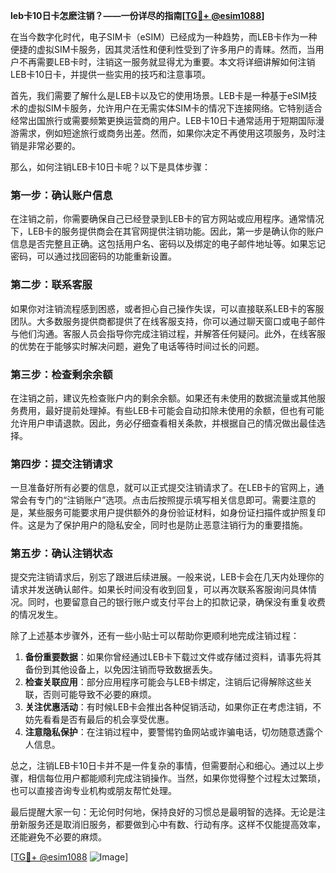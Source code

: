 **leb卡10日卡怎麽注销？——一份详尽的指南[[TG💪+ @esim1088](https://t.me/s/esim1088)]**

在当今数字化时代，电子SIM卡（eSIM）已经成为一种趋势，而LEB卡作为一种便捷的虚拟SIM卡服务，因其灵活性和便利性受到了许多用户的青睐。然而，当用户不再需要LEB卡时，注销这一服务就显得尤为重要。本文将详细讲解如何注销LEB卡10日卡，并提供一些实用的技巧和注意事项。

首先，我们需要了解什么是LEB卡以及它的使用场景。LEB卡是一种基于eSIM技术的虚拟SIM卡服务，允许用户在无需实体SIM卡的情况下连接网络。它特别适合经常出国旅行或需要频繁更换运营商的用户。LEB卡10日卡通常适用于短期国际漫游需求，例如短途旅行或商务出差。然而，如果你决定不再使用这项服务，及时注销是非常必要的。

那么，如何注销LEB卡10日卡呢？以下是具体步骤：

### 第一步：确认账户信息

在注销之前，你需要确保自己已经登录到LEB卡的官方网站或应用程序。通常情况下，LEB卡的服务提供商会在其官网提供注销功能。因此，第一步是确认你的账户信息是否完整且正确。这包括用户名、密码以及绑定的电子邮件地址等。如果忘记密码，可以通过找回密码的功能重新设置。

### 第二步：联系客服

如果你对注销流程感到困惑，或者担心自己操作失误，可以直接联系LEB卡的客服团队。大多数服务提供商都提供了在线客服支持，你可以通过聊天窗口或电子邮件与他们沟通。客服人员会指导你完成注销过程，并解答任何疑问。此外，在线客服的优势在于能够实时解决问题，避免了电话等待时间过长的问题。

### 第三步：检查剩余余额

在注销之前，建议先检查账户内的剩余余额。如果还有未使用的数据流量或其他服务费用，最好提前处理掉。有些LEB卡可能会自动扣除未使用的余额，但也有可能允许用户申请退款。因此，务必仔细查看相关条款，并根据自己的情况做出最佳选择。

### 第四步：提交注销请求

一旦准备好所有必要的信息，就可以正式提交注销请求了。在LEB卡的官网上，通常会有专门的“注销账户”选项。点击后按照提示填写相关信息即可。需要注意的是，某些服务可能要求用户提供额外的身份验证材料，如身份证扫描件或护照复印件。这是为了保护用户的隐私安全，同时也是防止恶意注销行为的重要措施。

### 第五步：确认注销状态

提交完注销请求后，别忘了跟进后续进展。一般来说，LEB卡会在几天内处理你的请求并发送确认邮件。如果长时间没有收到回复，可以再次联系客服询问具体情况。同时，也要留意自己的银行账户或支付平台上的扣款记录，确保没有重复收费的情况发生。

除了上述基本步骤外，还有一些小贴士可以帮助你更顺利地完成注销过程：

1. **备份重要数据**：如果你曾经通过LEB卡下载过文件或存储过资料，请事先将其备份到其他设备上，以免因注销而导致数据丢失。
2. **检查关联应用**：部分应用程序可能会与LEB卡绑定，注销后记得解除这些关联，否则可能导致不必要的麻烦。
3. **关注优惠活动**：有时候LEB卡会推出各种促销活动，如果你正在考虑注销，不妨先看看是否有最后的机会享受优惠。
4. **注意隐私保护**：在注销过程中，要警惕钓鱼网站或诈骗电话，切勿随意透露个人信息。

总之，注销LEB卡10日卡并不是一件复杂的事情，但需要耐心和细心。通过以上步骤，相信每位用户都能顺利完成注销操作。当然，如果你觉得整个过程太过繁琐，也可以直接咨询专业机构或朋友帮忙处理。

最后提醒大家一句：无论何时何地，保持良好的习惯总是最明智的选择。无论是注册新服务还是取消旧服务，都要做到心中有数、行动有序。这样不仅能提高效率，还能避免不必要的麻烦。

[[TG💪+ @esim1088](https://t.me/s/esim1088) ![Image](https://i.postimg.cc/4NQfJmqS/Snipaste-2025-05-13-00-14-12.png)]